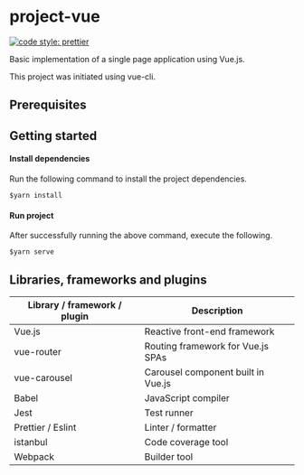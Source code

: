 # project-vue

[![code style: prettier](https://img.shields.io/badge/code_style-prettier-ff69b4.svg?style=flat-square)](https://github.com/prettier/prettier)

Basic implementation of a single page application using Vue.js.

This project was initiated using vue-cli.
         
## Prerequisites

## Getting started
#### Install dependencies
Run the following command to install the project dependencies.
```
$yarn install
```

#### Run project
After successfully running the above command, execute the following.
```
$yarn serve 
```
         
## Libraries, frameworks and plugins

Library / framework / plugin | Description
-----------------------------|-----------------------------------
Vue.js | Reactive front-end framework
vue-router | Routing framework for Vue.js SPAs
vue-carousel | Carousel component built in Vue.js
Babel | JavaScript compiler
Jest | Test runner
Prettier / Eslint | Linter / formatter
istanbul | Code coverage tool
Webpack | Builder tool 
